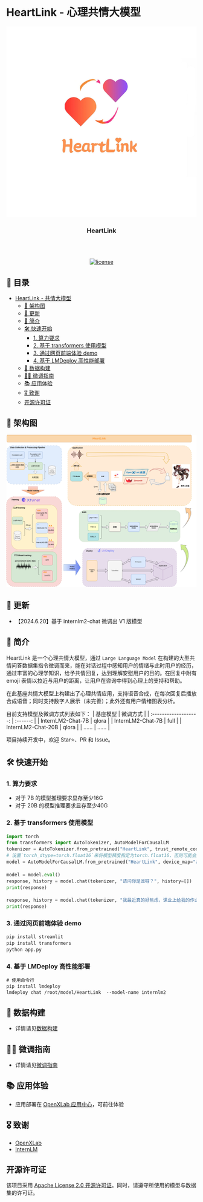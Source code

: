 # HeartLink - 心理共情大模型
<div align="center">
  <img src="./asserts/logo.jpg" width="600"/>
  <!-- <a href="https://github.com/Nobody-ML/SoulStar/tree/main/">
    <img src="assets/logo.png" alt="Logo" width="600">
  </a> -->

  <!-- [![Logo](assets/logo.png)](https://github.com/Nobody-ML/SoulStar/tree/main/) -->

  <h3 align="center">HeartLink</h3>
  <br /><br />

  [![license](https://img.shields.io/github/license/Nobody-ML/SoulStar.svg)](https://github.com/Nobody-ML/SoulStar/blob/main/LICENSE)

  <!-- 🔍 模型开源地址：
[![Static Badge](https://img.shields.io/badge/-gery?style=social&label=🤗%20Huggingface)]()
[![Static Badge](https://img.shields.io/badge/-gery?style=social&label=🤖%20ModelScope)]() -->

</div>

## 📖 目录
- [HeartLink - 共情大模型](#HeartLink---共情大模型)
  - [🔄 架构图](#-架构图)
  - [🎉 更新](#-更新)
  - [📝 简介](#-简介)
  - [🛠️ 快速开始](#%EF%B8%8F-快速开始)
    - [1. 算力要求](#1-算力要求)
    - [2. 基于 transformers 使用模型](#2-基于-transformers-使用模型)
    - [3. 通过网页前端体验 demo](#3-通过网页前端体验-demo)
    - [4. 基于 LMDeploy 高性能部署](#4-基于-lmdeploy-高性能部署)
  - [🧾 数据构建](#-数据构建)
  - [🧑‍💻 微调指南](#-微调指南)
  - [📚 应用体验](#-应用体验)
  - [🎖️ 致谢](#%EF%B8%8F-致谢)
  - [开源许可证](#开源许可证)

## 🔄 架构图
<div align="center">
  <img src="./asserts/HeartLink.png" width="800"/>
</div>

## 🎉 更新
- 【2024.6.20】基于 internlm2-chat 微调出 V1 版模型


## 📝 简介

HeartLink 是一个心理共情大模型，通过 `Large Language Model` 在构建的大型共情问答数据集指令微调而来，能在对话过程中感知用户的情绪与此时用户的经历，通过丰富的心理学知识，给予共情回复，达到理解安慰用户的目的。在回复中附有 emoji 表情以拉近与用户的距离，让用户在咨询中得到心理上的支持和帮助。

在此基座共情大模型上构建出了心理共情应用，支持语音合成，在每次回复后播放合成语音；同时支持数字人展示（未完善）；此外还有用户情绪图表分析。

目前支持模型及微调方式列表如下：
|         基座模型          |   微调方式   |
| :-------------------: | :------: |
|   InternLM2-Chat-7B   |  qlora   |
|   InternLM2-Chat-7B   |  full  |
|   InternLM2-Chat-20B   |  qlora   |
|          ……           |    ……    |

项目持续开发中，欢迎  Star⭐、PR 和 Issue。

## 🛠️ 快速开始

### 1. 算力要求
- 对于 7B 的模型推理要求显存至少16G
- 对于 20B 的模型推理要求显存至少40G


### 2. 基于 transformers 使用模型
```python
import torch
from transformers import AutoTokenizer, AutoModelForCausalLM
tokenizer = AutoTokenizer.from_pretrained("HeartLink", trust_remote_code=True)
# 设置`torch_dtype=torch.float16`来将模型精度指定为torch.float16，否则可能会因为您的硬件原因造成显存不足的问题。
model = AutoModelForCausalLM.from_pretrained("HeartLink", device_map="auto",trust_remote_code=True, torch_dtype=torch.float16)

model = model.eval()
response, history = model.chat(tokenizer, "请问你是谁呀？", history=[])
print(response)

response, history = model.chat(tokenizer, "我最近真的好焦虑，课业上给我的作业总是错的，考试时好时坏，我压力真的好大，父母也老是因为学习上的事打骂我，我是不是该放弃学习了？我也没什么朋友，我也想和别人一起玩，一起学习，但是我感觉总是开不了口，一直都是一个人，我该怎么办才好啊，感觉我的人生真的很糟糕，看不到什么希望。", history=history)
print(response)
```
### 3. 通过网页前端体验 demo
```bash
pip install streamlit
pip install transformers
python app.py
```

### 4. 基于 LMDeploy 高性能部署
```shell
# 使用命令行
pip install lmdeploy
lmdeploy chat /root/model/HeartLink  --model-name internlm2
```

## 🧾 数据构建
- 详情请见[数据构建](./datasets/README.md)

## 🧑‍💻 微调指南
- 详情请见[微调指南](./finetune_config/xtuner_config/README.md)

## 📚 应用体验
- 应用部署在 [OpenXLab 应用中心](https://openxlab.org.cn/apps/detail/Nobody-ML/SoulStar)，可前往体验

## 🎖️ 致谢
- [OpenXLab](https://openxlab.org.cn/home)
- [InternLM](https://github.com/InternLM/InternLM/tree/main)

## 开源许可证

该项目采用 [Apache License 2.0 开源许可证](LICENSE)。同时，请遵守所使用的模型与数据集的许可证。
